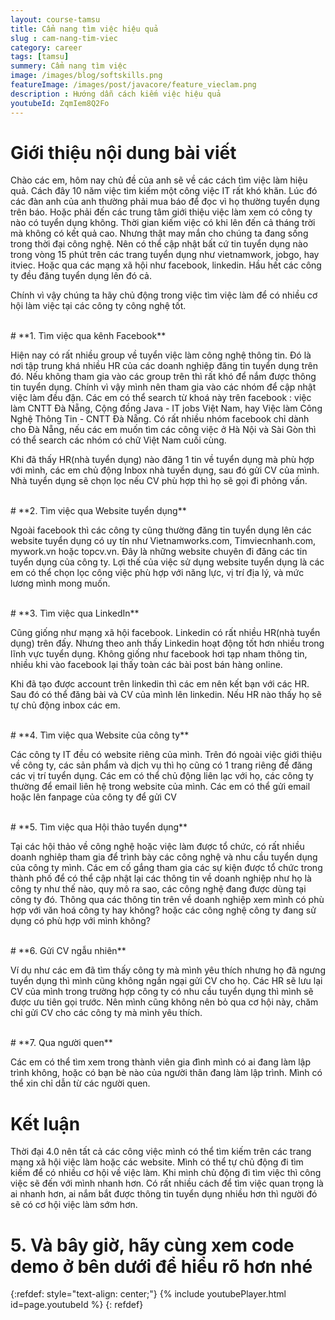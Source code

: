 ```yaml
---
layout: course-tamsu
title: Cẩm nang tìm việc hiệu quả
slug : cam-nang-tim-viec
category: career
tags: [tamsu]
summery: Cẩm nang tìm việc  
image: /images/blog/softskills.png
featureImage: /images/post/javacore/feature_vieclam.png
description : Hướng dẫn cách kiếm việc hiệu quả
youtubeId: ZqmIem8Q2Fo
---
```


# **Giới thiệu nội dung bài viết**

Chào các em, hôm nay chủ đề của anh sẽ về các cách tìm việc làm hiệu quả. Cách đây 10 năm việc tìm kiếm một công việc IT rất khó khăn. Lúc đó các đàn anh của anh thường phải mua báo để đọc vì họ thường tuyển dụng trên báo. Hoặc phải đến các trung tâm giới thiệu việc làm xem có công ty nào có tuyển dụng không. Thời gian kiếm việc có khi lên đến cả tháng trời mà không có kết quả cao. Nhưng thật may mắn cho chúng ta đang sống trong thời đại công nghệ. Nên có thể cập nhật bất cứ tin tuyển dụng nào trong vòng 15 phút trên các trang tuyển dụng như vietnamwork, jobgo, hay itviec. Hoặc qua các mạng xã hội như facebook, linkedin. Hầu hết các công ty đều đăng tuyển dụng lên đó cả.

Chính vì vậy chúng ta hãy chủ động trong việc tìm việc làm để có nhiều cơ hội làm việc tại các công ty công nghệ tốt.

<br>
# **1. Tìm việc qua kênh Facebook**

Hiện nay có rất nhiều group về tuyển việc làm công nghệ thông tin. Đó là nơi tập trung khá nhiều HR của các doanh nghiệp đăng tin tuyển dụng trên đó. Nếu không tham gia vào các group trên thì rất khó để nắm được thông tin tuyển dụng. Chính vì vậy mình nên tham gia vào các nhóm để cập nhật việc làm đều đặn. Các em có thể search từ khoá này trên facebook : việc làm CNTT Đà Nẵng, Cộng đồng Java - IT jobs Việt Nam, hay Việc làm Công Nghệ Thông Tin - CNTT Đà Nẵng. Có rất nhiều nhóm facebook chỉ dành cho Đà Nẵng, nếu các em muốn tìm các công việc ở Hà Nội và Sài Gòn thì có thể search các nhóm có chữ Việt Nam cuối cùng.

Khi đã thấy HR(nhà tuyển dụng) nào đăng 1 tin về tuyển dụng mà phù hợp với mình, các em chủ động Inbox nhà tuyển dụng, sau đó gửi CV của mình. Nhà tuyển dụng sẽ chọn lọc nếu CV phù hợp thì họ sẽ gọi đi phỏng vấn.


<br>
# **2. Tìm việc qua Website tuyển dụng**

Ngoài facebook thì các công ty cũng thường đăng tin tuyển dụng lên các website tuyển dụng có uy tín như Vietnamworks.com, Timviecnhanh.com, mywork.vn hoặc topcv.vn. Đây là những website chuyên đi đăng các tin tuyển dụng của công ty. Lợi thế của việc sử dụng website tuyển dụng là các em có thể chọn lọc công việc phù hợp với năng lực, vị trí địa lý, và mức lương mình mong muốn.


<br>
# **3. Tìm việc qua LinkedIn**

Cũng giống như mạng xã hội facebook. Linkedin có rất nhiều HR(nhà tuyển dụng) trên đấy. Nhưng theo anh thấy Linkedin hoạt động tốt hơn nhiều trong lĩnh vực tuyển dụng. Không giống như facebook hơi tạp nham thông tin, nhiều khi vào facebook lại thấy toàn các bài post bán hàng online. 

Khi đã tạo được account trên linkedin thì các em nên kết bạn với các HR. Sau đó có thể đăng bài và CV của mình lên linkedin. Nếu HR nào thấy họ sẽ tự chủ động inbox các em.

<br>
# **4. Tìm việc qua Website của công ty**

Các công ty IT đều có website riêng của mình. Trên đó ngoài việc giới thiệu về công ty, các sản phẩm và dịch vụ thì họ cũng có 1 trang riêng để đăng các vị trí tuyển dụng. Các em có thể chủ động liên lạc với họ, các công ty thường để email liên hệ trong website của mình. Các em có thể gửi email hoặc lên fanpage của công ty để gửi CV

<br>
# **5. Tìm việc qua Hội thảo tuyển dụng**

Tại các hội thảo về công nghệ hoặc việc làm được tổ chức, có rất nhiều doanh nghiêp tham gia để trình bày các công nghệ và nhu cầu tuyển dụng của công ty mình. Các em cố gắng tham gia các sự kiện được tổ chức trong thành phố để có thể cập nhật lại các thông tin về doanh nghiệp như họ là công ty như thế nào, quy mô ra sao, các công nghệ đang được dùng tại công ty đó. Thông qua các thông tin trên về doanh nghiệp xem mình có phù hợp với văn hoá công ty hay không? hoặc các công nghệ công ty đang sử dụng có phù hợp với mình không?

<br>
# **6. Gửi CV ngẫu nhiên**

Ví dụ như các em đã tìm thấy công ty mà mình yêu thích nhưng họ đã ngưng tuyển dụng thì mình cũng không ngần ngại gửi CV cho họ. Các HR sẽ lưu lại CV của mình trong trường hợp công ty có nhu cầu tuyển dụng thì mình sẽ được ưu tiên gọi trước. Nên mình cũng không nên bỏ qua cơ hội này, chăm chỉ gửi CV cho các công ty mà mình yêu thích.

<br>
# **7. Qua người quen**

Các em có thể tìm xem trong thành viên gia đình mình có ai đang làm lập trình không, hoặc có bạn bè nào của người thân đang làm lập trình. Mình có thể xin chỉ dẫn từ các người quen.

# **Kết luận**

Thời đại 4.0 nên tất cả các công việc mình có thể tìm kiếm trên các trang mạng xã hội việc làm hoặc các website. Mình có thể tự chủ động đi tìm kiếm để có nhiều cơ hội về việc làm. Khi mình chủ động đi tìm việc thì công việc sẽ đến với mình nhanh hơn. Có rất nhiều cách để tìm việc quan trọng là ai nhanh hơn, ai nắm bắt được thông tin tuyển dụng nhiều hơn thì người đó sẽ có cơ hội việc làm sớm hơn.


# **5. Và bây giờ, hãy cùng xem code demo ở bên dưới để hiểu rõ hơn nhé**

{:refdef: style="text-align: center;"}
{% include youtubePlayer.html id=page.youtubeId %}
{: refdef}